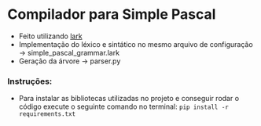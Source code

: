 # Compilador para Simple Pascal
- Feito utilizando [lark](https://github.com/lark-parser/lark)
- Implementação do léxico e sintático no mesmo arquivo de configuração -> simple_pascal_grammar.lark
- Geração da árvore -> parser.py

### Instruções:
- Para instalar as bibliotecas utilizadas no projeto e conseguir rodar o código execute o seguinte comando no terminal:
  `pip install -r requirements.txt`
